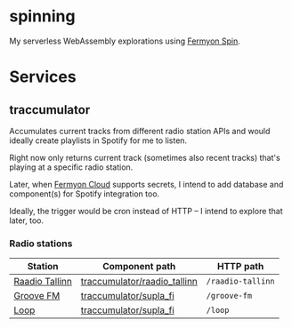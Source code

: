 # spinning

My serverless WebAssembly explorations using [Fermyon Spin](https://www.fermyon.com/spin).

# Services

## traccumulator

Accumulates current tracks from different radio station APIs and would ideally create playlists in Spotify for me to listen.

Right now only returns current track (sometimes also recent tracks) that's playing at a specific radio station.

Later, when [Fermyon Cloud](https://www.fermyon.com/cloud) supports secrets, I intend to add database and component(s) for Spotify integration too.

Ideally, the trigger would be cron instead of HTTP – I intend to explore that later, too.

### Radio stations

| Station                                         | Component path                                               | HTTP path         |
| ----------------------------------------------- | ------------------------------------------------------------ | ----------------- |
| [Raadio Tallinn](https://raadiotallinn.err.ee/) | [traccumulator/raadio_tallinn](traccumulator/raadio_tallinn) | `/raadio-tallinn` |
| [Groove FM](https://www.supla.fi/groovefm)      | [traccumulator/supla_fi](traccumulator/supla_fi)             | `/groove-fm`      |
| [Loop](https://www.supla.fi/loop)               | [traccumulator/supla_fi](traccumulator/supla_fi)             | `/loop`           |
